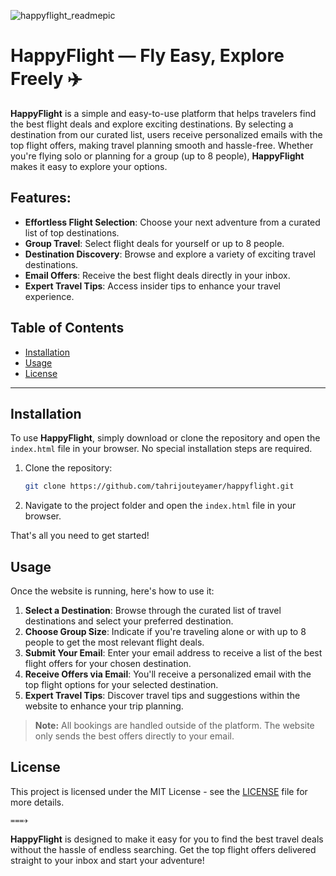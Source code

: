 ![happyflight_readmepic](https://github.com/user-attachments/assets/24d97340-0c02-4b60-a5c2-6cdbea3966f9)

# HappyFlight — Fly Easy, Explore Freely ✈️

**HappyFlight** is a simple and easy-to-use platform that helps travelers find the best flight deals and explore exciting destinations. By selecting a destination from our curated list, users receive personalized emails with the top flight offers, making travel planning smooth and hassle-free. Whether you're flying solo or planning for a group (up to 8 people), **HappyFlight** makes it easy to explore your options.

## Features:
- **Effortless Flight Selection**: Choose your next adventure from a curated list of top destinations.
- **Group Travel**: Select flight deals for yourself or up to 8 people.
- **Destination Discovery**: Browse and explore a variety of exciting travel destinations.
- **Email Offers**: Receive the best flight deals directly in your inbox.
- **Expert Travel Tips**: Access insider tips to enhance your travel experience.

## Table of Contents
- [Installation](#installation)
- [Usage](#usage)
- [License](#license)

---

## Installation

To use **HappyFlight**, simply download or clone the repository and open the `index.html` file in your browser. No special installation steps are required.

1. Clone the repository:
   ```bash
   git clone https://github.com/tahrijouteyamer/happyflight.git
   ```

2. Navigate to the project folder and open the `index.html` file in your browser.

That's all you need to get started!

## Usage

Once the website is running, here's how to use it:

1. **Select a Destination**: Browse through the curated list of travel destinations and select your preferred destination.
2. **Choose Group Size**: Indicate if you're traveling alone or with up to 8 people to get the most relevant flight deals.
3. **Submit Your Email**: Enter your email address to receive a list of the best flight offers for your chosen destination.
4. **Receive Offers via Email**: You'll receive a personalized email with the top flight options for your selected destination.
5. **Expert Travel Tips**: Discover travel tips and suggestions within the website to enhance your trip planning.

> **Note:** All bookings are handled outside of the platform. The website only sends the best offers directly to your email.

## License

This project is licensed under the MIT License - see the [LICENSE](LICENSE) file for more details.

`===✈`

**HappyFlight** is designed to make it easy for you to find the best travel deals without the hassle of endless searching. Get the top flight offers delivered straight to your inbox and start your adventure!⠀⠀⠀
